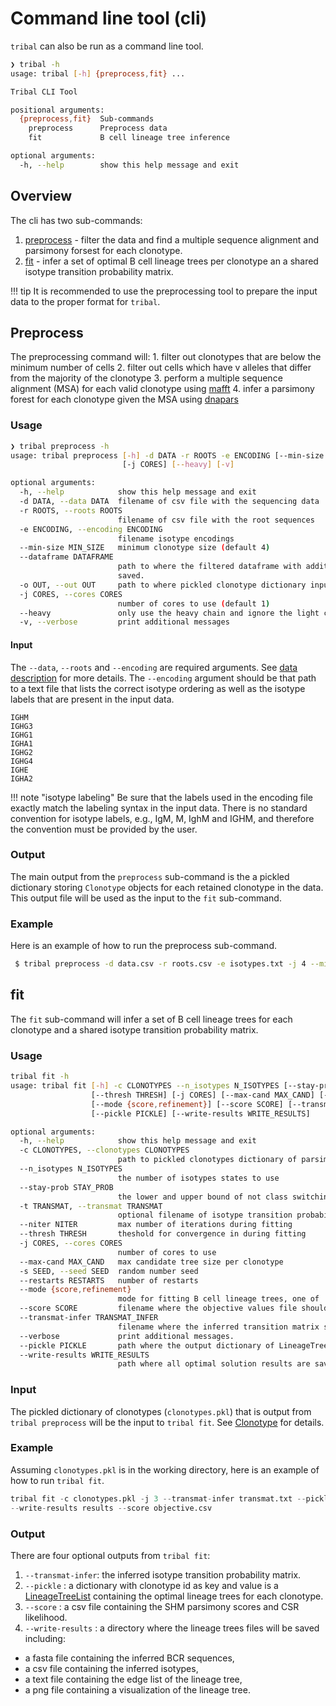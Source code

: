 # Command line tool (cli)

`tribal` can also be run as a command line tool.

```bash
❯ tribal -h
usage: tribal [-h] {preprocess,fit} ...

Tribal CLI Tool

positional arguments:
  {preprocess,fit}  Sub-commands
    preprocess      Preprocess data
    fit             B cell lineage tree inference

optional arguments:
  -h, --help        show this help message and exit
```

## Overview

The cli has two sub-commands:  
  1. [preprocess](#preprocess) - filter the data and find a multiple sequence alignment and parsimony forsest for each clonotype.  
  2. [fit](#fit) - infer a set of optimal B cell lineage trees per clonotype an a shared isotype transition probability matrix.  

!!! tip
    It is recommended to use the preprocessing tool to prepare the input data to the proper format for `tribal`.  

## Preprocess

The preprocessing command will:
    1. filter out clonotypes that are below the minimum number of cells 
    2. filter out cells which have v alleles that differ from the majority of the clonotype
    3. perform a multiple sequence alignment (MSA) for each valid clonotype using [mafft](https://mafft.cbrc.jp/alignment/software/)
    4. infer a parsimony forest for each clonotype given the MSA using [dnapars](https://phylipweb.github.io/phylip/)



### Usage

```bash
❯ tribal preprocess -h
usage: tribal preprocess [-h] -d DATA -r ROOTS -e ENCODING [--min-size MIN_SIZE] [--dataframe DATAFRAME] [-o OUT]
                         [-j CORES] [--heavy] [-v]

optional arguments:
  -h, --help            show this help message and exit
  -d DATA, --data DATA  filename of csv file with the sequencing data
  -r ROOTS, --roots ROOTS
                        filename of csv file with the root sequences
  -e ENCODING, --encoding ENCODING
                        filename isotype encodings
  --min-size MIN_SIZE   minimum clonotype size (default 4)
  --dataframe DATAFRAME
                        path to where the filtered dataframe with additional sequences and isotype encodings should be
                        saved.
  -o OUT, --out OUT     path to where pickled clonotype dictionary input should be saved
  -j CORES, --cores CORES
                        number of cores to use (default 1)
  --heavy               only use the heavy chain and ignore the light chain
  -v, --verbose         print additional messages
```

#### Input
The `--data`, `--roots` and `--encoding` are required arguments.  See [data description](data.md#input) for more details. The `--encoding` argument should be that path to a text file that lists the correct isotype ordering as well as the isotype labels that are present in the input data. 



```
IGHM
IGHG3
IGHG1
IGHA1
IGHG2
IGHG4
IGHE
IGHA2
```

!!! note "isotype labeling"
    Be sure that the labels used in the encoding file exactly match the labeling syntax in the input data. There is no standard convention for isotype labels,  e.g., IgM, M, IghM and IGHM, and therefore the convention must be provided by the user. 

 ### Output

The main output from the `preprocess` sub-command is the a pickled dictionary storing `Clonotype` objects for each retained clonotype in the data. This output file will be used as the input to the `fit` sub-command. 


 ### Example

 Here is an example of how to run the preprocess sub-command.

```bash 
 $ tribal preprocess -d data.csv -r roots.csv -e isotypes.txt -j 4 --min-size 4 --dataframe filtered.csv -o clonotypes.pkl -v

```


## fit

The `fit` sub-command will infer a set of B cell lineage trees for each clonotype and a shared isotype transition probability matrix. 

### Usage 

```bash 
tribal fit -h
usage: tribal fit [-h] -c CLONOTYPES --n_isotypes N_ISOTYPES [--stay-prob STAY_PROB] [-t TRANSMAT] [--niter NITER]
                  [--thresh THRESH] [-j CORES] [--max-cand MAX_CAND] [-s SEED] [--restarts RESTARTS]
                  [--mode {score,refinement}] [--score SCORE] [--transmat-infer TRANSMAT_INFER] [--verbose]
                  [--pickle PICKLE] [--write-results WRITE_RESULTS]

optional arguments:
  -h, --help            show this help message and exit
  -c CLONOTYPES, --clonotypes CLONOTYPES
                        path to pickled clonotypes dictionary of parsimony forests, alignments, and isotypes
  --n_isotypes N_ISOTYPES
                        the number of isotypes states to use
  --stay-prob STAY_PROB
                        the lower and upper bound of not class switching, example: 0.55,0.95
  -t TRANSMAT, --transmat TRANSMAT
                        optional filename of isotype transition probabilities
  --niter NITER         max number of iterations during fitting
  --thresh THRESH       theshold for convergence in during fitting
  -j CORES, --cores CORES
                        number of cores to use
  --max-cand MAX_CAND   max candidate tree size per clonotype
  -s SEED, --seed SEED  random number seed
  --restarts RESTARTS   number of restarts
  --mode {score,refinement}
                        mode for fitting B cell lineage trees, one of 'refinment' or 'score'
  --score SCORE         filename where the objective values file should be saved
  --transmat-infer TRANSMAT_INFER
                        filename where the inferred transition matrix should be saved
  --verbose             print additional messages.
  --pickle PICKLE       path where the output dictionary of LineageTree lists should be pickled
  --write-results WRITE_RESULTS
                        path where all optimal solution results are saved

```

### Input

The pickled dictionary of clonotypes (`clonotypes.pkl`) that is output from `tribal preprocess` will be the input to `tribal fit`.  See [Clonotype](../api/clonotype.md) for details. 

### Example

 Assuming `clonotypes.pkl` is in the working directory, here is an example of how to run
 `tribal fit`. 

```python
tribal fit -c clonotypes.pkl -j 3 --transmat-infer transmat.txt --pickle lineage_trees.pkl
--write-results results --score objective.csv

```

### Output

There are four optional outputs from `tribal fit`:  
  1.  `--transmat-infer`: the inferred isotype transition probability matrix.  
  2.  `--pickle` : a dictionary with clonotype id as key and value is a [LineageTreeList](../api/lineagetreelist.md) containing the optimal lineage trees for each clonotype.  
  3.  `--score` : a  csv file containing the SHM parsimony scores and CSR likelihood.  
  4.  `--write-results` : a directory where the lineage trees files will be saved including:    
  + a fasta file containing the inferred BCR sequences,    
  + a csv file containing the inferred isotypes,    
  + a text file containing the  edge list of the lineage tree,    
  + a png file containing a visualization of the lineage tree.    
  